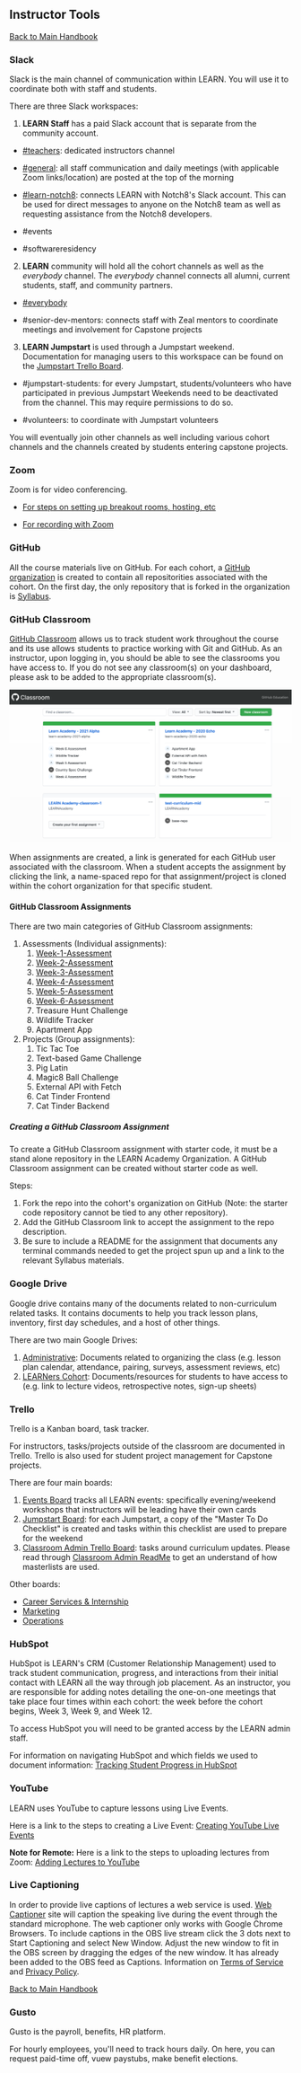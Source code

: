 ## Instructor Tools
[ Back to Main Handbook ](./README.md#instructor-handbook)

### Slack

Slack is the main channel of communication within LEARN. You will use it to coordinate both with staff and students.

There are three Slack workspaces:

1. **LEARN Staff** has a paid Slack account that is separate from the community account.

- [#teachers](https://app.slack.com/client/TV83K2TV0/C010CSRCT40): dedicated instructors channel

- [#general](https://app.slack.com/client/TV83K2TV0/CV83K3AH0): all staff communication and daily meetings (with applicable Zoom links/location) are posted at the top of the morning

- [#learn-notch8](https://app.slack.com/client/TV83K2TV0/C010VGJFPCJ): connects LEARN with Notch8's Slack account. This can be used for direct messages to anyone on the Notch8 team as well as requesting assistance from the Notch8 developers.

- #events

- #softwareresidency

2. **LEARN** community will hold all the cohort channels as well as the *everybody* channel. The *everybody* channel connects all alumni, current students, staff, and community partners.
- [#everybody](https://app.slack.com/client/T04B40L2C/C04B40L4U)

- #senior-dev-mentors: connects staff with Zeal mentors to coordinate meetings and involvement for Capstone projects

3. **LEARN Jumpstart** is used through a Jumpstart weekend. Documentation for managing users to this workspace can be found on the [Jumpstart Trello Board](https://trello.com/b/BYycV15b/jumpstart).

- #jumpstart-students: for every Jumpstart, students/volunteers who have participated in previous Jumpstart Weekends need to be deactivated from the channel. This may require permissions to do so.

- #volunteers: to coordinate with Jumpstart volunteers

You will eventually join other channels as well including various cohort channels and the channels created by students entering capstone projects.

### Zoom

Zoom is for video conferencing. 

- [For steps on setting up breakout rooms, hosting, etc](./managing-zoom.md)

- [For recording with Zoom](./recording-lecture.md)


### GitHub

All the course materials live on GitHub. For each cohort, a [GitHub organization](https://git-scm.com/book/en/v2/GitHub-Managing-an-organization) is created to contain all repositorities associated with the cohort. 
On the first day, the only repository that is forked in the organization is [Syllabus](https://github.com/LEARNAcademy/Syllabus).

### GitHub Classroom

[GitHub Classroom](https://classroom.github.com/) allows us to track student work throughout the course and its use allows students to practice working with Git and GitHub. As an instructor, upon logging in, you should be able to see the classrooms you have access to. If you do not see any classroom(s) on your dashboard, please ask to be added to the appropriate classroom(s).

![GitHub Classroom Dashboard](./assets/github-classroom.png)

When assignments are created, a link is generated for each GitHub user associated with the classroom.  When a student accepts the assignment by clicking the link, a name-spaced repo for that assignment/project is cloned within the cohort organization for that specific student.

#### GitHub Classroom Assignments

There are two main categories of GitHub Classroom assignments:

1. Assessments (Individual assignments): 
     1. [Week-1-Assessment](https://github.com/LEARNAcademy/Week-1-Assessment)
     2. [Week-2-Assessment](https://github.com/LEARNAcademy/Week-2-Assessment)
     3. [Week-3-Assessment](https://github.com/LEARNAcademy/Week-3-Assessment)
     4. [Week-4-Assessment](https://github.com/LEARNAcademy/Week-4-Assessment)
     5. [Week-5-Assessment](https://github.com/LEARNAcademy/Week-5-Assessment)
     6. [Week-6-Assessment](https://github.com/LEARNAcademy/Week-6-Assessment)
     7. Treasure Hunt Challenge
     8. Wildlife Tracker
     9. Apartment App
2. Projects (Group assignments): 
     1. Tic Tac Toe
     2. Text-based Game Challenge
     3. Pig Latin
     4. Magic8 Ball Challenge
     5. External API with Fetch
     6. Cat Tinder Frontend
     7. Cat Tinder Backend

##### Creating a GitHub Classroom Assignment
To create a GitHub Classroom assignment with starter code, it must be a stand alone repository in the LEARN Academy Organization. A GitHub Classroom assignment can be created without starter code as well.

Steps: 
1. Fork the repo into the cohort's organization on GitHub (Note: the starter code repository cannot be tied to any other repository).  
2. Add the GitHub Classroom link to accept the assignment to the repo description.
3. Be sure to include a README for the assignment that documents any terminal commands needed to get the project spun up and a link to the relevant Syllabus materials. 

### Google Drive

Google drive contains many of the documents related to non-curriculum related tasks. It contains documents to help you track lesson plans, inventory, first day schedules, and a host of other things.

There are two main Google Drives:

1. [Administrative](https://drive.google.com/drive/folders/1c6oemWgdoOGexGmNNFoxUXB2U1Dq1EnO): Documents related to organizing the class (e.g. lesson plan calendar, attendance, pairing, surveys, assessment reviews, etc)
2. [LEARNers Cohort](https://drive.google.com/drive/folders/1IU_5AAJABbpmGp9m0P7iAfFa0UPRVpjc): Documents/resources for students to have access to (e.g. link to lecture videos, retrospective notes, sign-up sheets)

### Trello

Trello is a Kanban board, task tracker.

For instructors, tasks/projects outside of the classroom are documented in Trello. 
Trello is also used for student project management for Capstone projects. 

There are four main boards:
1. [Events Board](https://trello.com/b/ofzfjXLM/events) tracks all LEARN events: specifically evening/weekend workshops that instructors will be leading have their own cards 
2. [Jumpstart Board](https://trello.com/b/BYycV15b/jumpstart): for each Jumpstart, a copy of the "Master To Do Checklist" is created and tasks within this checklist are used to prepare for the weekend
3. [Classroom Admin Trello Board](https://trello.com/b/dQBMlYpI/classroom-admin): tasks around curriculum updates. Please read through [Classroom Admin ReadMe](./classroom-admin-trello.md) to get an understand of how masterlists are used.

Other boards:
- [ Career Services & Internship ](https://trello.com/b/Xl22q6Ry/career-services-internship)
- [ Marketing ](https://trello.com/b/q2s0uEzR/marketing)
- [ Operations ](https://trello.com/b/saxLJBxV/operations)

### HubSpot

HubSpot is LEARN's CRM (Customer Relationship Management) used to track student communication, progress, and interactions from their initial contact with LEARN all the way through job placement. As an instructor, you are responsible for adding notes detailing the one-on-one meetings that take place four times within each cohort: the week before the cohort begins, Week 3, Week 9, and Week 12.

To access HubSpot you will need to be granted access by the LEARN admin staff.

For information on navigating HubSpot and which fields we used to document information: [Tracking Student Progress in HubSpot](./student-progress-hubspot.md)

### YouTube

LEARN uses YouTube to capture lessons using Live Events.

Here is a link to the steps to creating a Live Event: [Creating YouTube Live Events](./youtube-live-events.md)

**Note for Remote:** Here is a link to the steps to uploading lectures from Zoom: [Adding Lectures to YouTube](./recording-lecture.md)

### Live Captioning

In order to provide live captions of lectures a web service is used. [Web Captioner](https://webcaptioner.com/captioner) site will caption the speaking live during the event through the standard microphone.  The web captioner only works with Google Chrome Browsers.  To include captions in the OBS live stream click the 3 dots next to Start Captioning and select New Window. Adjust the new window to fit in the OBS screen by dragging the edges of the new window.  It has already been added to the OBS feed as Captions.  Information on [Terms of Service](https://webcaptioner.com/terms-of-service/) and [Privacy Policy](https://webcaptioner.com/privacy-policy/).

[ Back to Main Handbook ](./README.md#instructor-handbook)

### Gusto

Gusto is the payroll, benefits, HR platform.

For hourly employees, you'll need to track hours daily.
On here, you can request paid-time off, vuew paystubs, make benefit elections.
